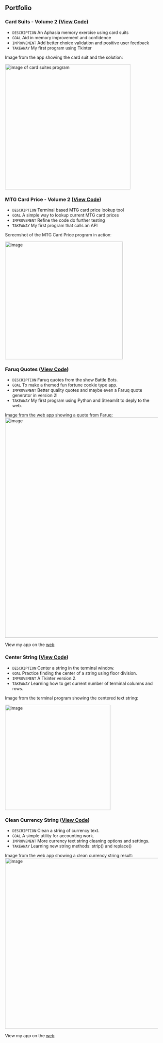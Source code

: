 ## Portfolio

### Card Suits - Volume 2 ([View Code](https://github.com/Adam-Mathew-Duke/Python-portfolio/blob/main/card_suits_v2.py))
+ `DESCRIPTION` An Aphasia memory exercise using card suits
+ `GOAL` Aid in memory improvement and confidence 
+ `IMPROVEMENT` Add better choice validation and positive user feedback
+ `TAKEAWAY` My first program using Tkinter

Image from the app showing the card suit and the solution:

<img align="center" width="413" alt="image of card suites program" src="https://github.com/user-attachments/assets/e5b657f0-ec74-497d-9361-48ff5de3212e">

### MTG Card Price - Volume 2 ([View Code](https://github.com/Adam-Mathew-Duke/Python-portfolio/blob/main/mtg_card_price.py))
+ `DESCRIPTION` Terminal based MTG card price lookup tool
+ `GOAL` A simple way to lookup current MTG card prices
+ `IMPROVEMENT` Refine the code do further testing
+ `TAKEAWAY` My first program that calls an API

Screenshot of the MTG Card Price program in action:

<img width="388" alt="image" src="https://github.com/user-attachments/assets/ecb2ac89-d556-447e-ac21-e6894230e4a6">

### Faruq Quotes ([View Code](https://github.com/Adam-Mathew-Duke/Python-portfolio/blob/main/Faruq_Quotes.py))
+ `DESCRIPTION` Faruq quotes from the show Battle Bots.
+ `GOAL` To make a themed fun fortune cookie type app.
+ `IMPROVEMENT` Better quality quotes and maybe even a Faruq quote generator in version 2!
+ `TAKEAWAY` My first program using Python and Streamlit to deply to the web.

Image from the web app showing a quote from Faruq:
<img width="726" alt="image" src="https://github.com/user-attachments/assets/89ad27be-581c-42ac-8ec4-8ba91f43fe0d">

View my app on the [web](https://python-portfolio-abcaylbn9rirvbcjz4hjas.streamlit.app/)

### Center String ([View Code](https://github.com/Adam-Mathew-Duke/Python-Portfolio/blob/main/center_string.py))
+ `DESCRIPTION` Center a string in the terminal window.
+ `GOAL` Practice finding the center of a string using floor division.
+ `IMPROVEMENT` A Tkinter version 2.
+ `TAKEAWAY` Learning how to get current number of terminal columns and rows.

Image from the terminal program showing the centered text string:

<img width="347" alt="image" src="https://github.com/user-attachments/assets/d06d67db-9a9c-48ec-a175-5cae03a85573">

### Clean Currency String ([View Code](https://github.com/Adam-Mathew-Duke/Python-Portfolio/blob/main/clean_currency_string.py))
+ `DESCRIPTION` Clean a string of currency text.
+ `GOAL` A simple utility for accounting work.
+ `IMPROVEMENT` More currency text string cleaning options and settings.
+ `TAKEAWAY` Learning new string methods: strip() and replace()

Image from the web app showing a clean currency string result:
<img width="563" alt="image" src="https://github.com/user-attachments/assets/51615435-56c9-412b-834e-e97c59baaa91">

View my app on the [web](https://python-portfolio-rce9cjpksbkxypb8syjtti.streamlit.app/)
